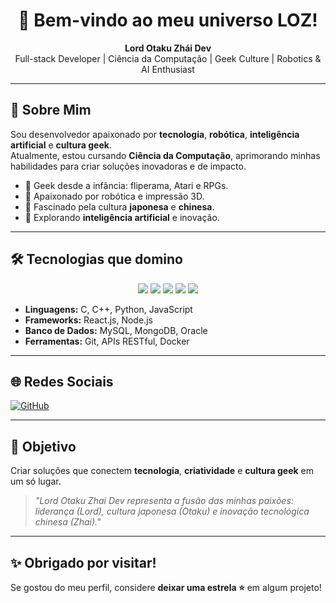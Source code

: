 <h1 align="center">👋 Bem-vindo ao meu universo LOZ!</h1>

<p align="center">
  <b>Lord Otaku Zhái Dev</b> <br>
  Full-stack Developer | Ciência da Computação | Geek Culture | Robotics & AI Enthusiast
</p>

---

## 🚀 Sobre Mim

Sou desenvolvedor apaixonado por **tecnologia**, **robótica**, **inteligência artificial** e **cultura geek**.  
Atualmente, estou cursando **Ciência da Computação**, aprimorando minhas habilidades para criar soluções inovadoras e de impacto.

- 👾 Geek desde a infância: fliperama, Atari e RPGs.  
- 🤖 Apaixonado por robótica e impressão 3D.  
- 🎌 Fascinado pela cultura **japonesa** e **chinesa**.  
- 🧠 Explorando **inteligência artificial** e inovação.

---

## 🛠 Tecnologias que domino

<p align="center">
  <img src="https://img.shields.io/badge/JavaScript-F7DF1E?style=for-the-badge&logo=javascript&logoColor=black"/>
  <img src="https://img.shields.io/badge/Python-3776AB?style=for-the-badge&logo=python&logoColor=white"/>
  <img src="https://img.shields.io/badge/React-20232A?style=for-the-badge&logo=react&logoColor=61DAFB"/>
  <img src="https://img.shields.io/badge/Node.js-43853D?style=for-the-badge&logo=node.js&logoColor=white"/>
  <img src="https://img.shields.io/badge/MySQL-005C84?style=for-the-badge&logo=mysql&logoColor=white"/>
</p>

- **Linguagens:** C, C++, Python, JavaScript  
- **Frameworks:** React.js, Node.js  
- **Banco de Dados:** MySQL, MongoDB, Oracle  
- **Ferramentas:** Git, APIs RESTful, Docker  

---

## 🌐 Redes Sociais

[![GitHub](https://img.shields.io/badge/GitHub-100000?style=for-the-badge&logo=github&logoColor=white)](https://github.com/loz-dev)

---

## 🎯 Objetivo

Criar soluções que conectem **tecnologia**, **criatividade** e **cultura geek** em um só lugar.

> *"Lord Otaku Zhai Dev representa a fusão das minhas paixões: liderança (Lord), cultura japonesa (Otaku) e inovação tecnológica chinesa (Zhai)."*

---

## ✨ Obrigado por visitar!

Se gostou do meu perfil, considere **deixar uma estrela ⭐** em algum projeto!
